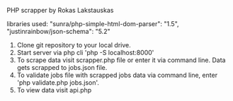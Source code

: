PHP scrapper by Rokas Lakstauskas

libraries used:
"sunra/php-simple-html-dom-parser": "1.5",
"justinrainbow/json-schema": "5.2"

1. Clone git repository to your local drive.
2. Start server via php cli 'php -S localhost:8000'
3. To scrape data visit scrapper.php file or enter it via command line. Data gets scrapped to jobs.json file.
4. To validate jobs file with scrapped jobs data via command line, enter 'php validate.php jobs.json'.
5. To view data visit api.php